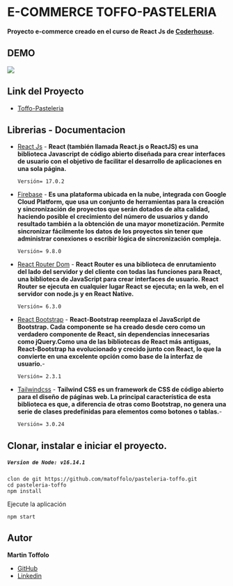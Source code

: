 # E-COMMERCE TOFFO-PASTELERIA
**Proyecto e-commerce creado en el curso de React Js de [Coderhouse](https://www.coderhouse.com/).**

## DEMO
![](/)

## Link del Proyecto
- [Toffo-Pasteleria](https://toffo-pasteleria.web.app)

## Librerias - Documentacion
- [React Js](https://es.reactjs.org/) - **React (también llamada React.js o ReactJS) es una biblioteca Javascript de código abierto diseñada para crear interfaces de usuario con el objetivo de facilitar el desarrollo de aplicaciones en una sola página.**
   ```
   Versión= 17.0.2
   ```
- [Firebase](https://firebase.google.com/?hl=es) - **Es una plataforma ubicada en la nube, integrada con Google Cloud Platform, que usa un conjunto de herramientas para la creación y sincronización de proyectos que serán dotados de alta calidad, haciendo posible el crecimiento del número de usuarios y dando resultado también a la obtención de una mayor monetización. Permite sincronizar fácilmente los datos de los proyectos sin tener que administrar conexiones o escribir lógica de sincronización compleja.**
     ```
   Versión= 9.8.0
    ```
- [React Router Dom](https://reactrouter.com/) - **React Router es una biblioteca de enrutamiento del lado del servidor y del cliente con todas las funciones para React, una biblioteca de JavaScript para crear interfaces de usuario. React Router se ejecuta en cualquier lugar React se ejecuta; en la web, en el servidor con node.js y en React Native.**
   ```
   Versión= 6.3.0
   ```
- [React Bootstrap](https://react-bootstrap.github.io/) - **React-Bootstrap reemplaza el JavaScript de Bootstrap. Cada componente se ha creado desde cero como un verdadero componente de React, sin dependencias innecesarias como jQuery.Como una de las bibliotecas de React más antiguas, React-Bootstrap ha evolucionado y crecido junto con React, lo que la convierte en una excelente opción como base de la interfaz de usuario.**-
    ```
   Versión= 2.3.1
   ```
- [Tailwindcss](https://tailwindcss.com/) - **Tailwind CSS es un framework de CSS de código abierto​ para el diseño de páginas web. La principal característica de esta biblioteca es que, a diferencia de otras como Bootstrap, no genera una serie de clases predefinidas para elementos como botones o tablas.**-
    ```
   Versión= 3.0.24
   ```
   
## Clonar, instalar e iniciar el proyecto.
##### `Version de Node: v16.14.1`

```
clon de git https://github.com/matoffolo/pasteleria-toffo.git
cd pasteleria-toffo
npm install
```

Ejecute la aplicación
```
npm start
```

## Autor
**Martin Toffolo**

- [GitHub](https://github.com/matoffolo "Martin Toffolo")
- [Linkedin](https://www.linkedin.com/in/mart%C3%ADn-ariel-t%C3%B3ffolo-78bb50112/)
